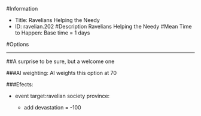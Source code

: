 #Information
 - Title: Ravelians Helping the Needy
 - ID: ravelian.202
#Description
Ravelians Helping the Needy
#Mean Time to Happen:
Base time = 1 days

#Options

___
##A surprise to be sure, but a welcome one

###AI weighting:
AI weights this option at 70


###Efects:<ul><li>event target:ravelian society province:</li><ul><li>add devastation = -100</li></ul></ul>
